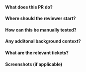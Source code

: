 #### What does this PR do?
#### Where should the reviewer start?
#### How can this be manually tested?
#### Any additonal background context?
#### What are the relevant tickets?
#### Screenshots (if applicable)
